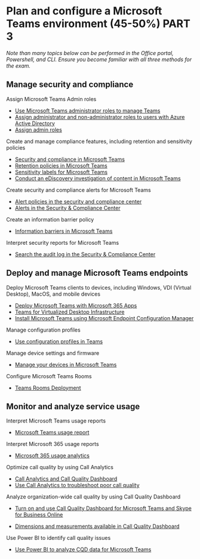# Plan and configure a Microsoft Teams environment (45-50%) PART 3

*Note than many topics below can be performed in the Office portal, Powershell, and CLI.  Ensure you become familiar with all three methods for the exam.*

## Manage security and compliance

Assign Microsoft Teams Admin roles

- [Use Microsoft Teams administrator roles to manage Teams](https://docs.microsoft.com/en-us/MicrosoftTeams/using-admin-roles)
- [Assign administrator and non-administrator roles to users with Azure Active Directory](https://docs.microsoft.com/en-us/azure/active-directory/fundamentals/active-directory-users-assign-role-azure-portal)
- [Assign admin roles](https://docs.microsoft.com/en-us/microsoft-365/admin/add-users/assign-admin-roles?view=o365-worldwide)

Create and manage compliance features, including retention and sensitivity policies

- [Security and compliance in Microsoft Teams](https://docs.microsoft.com/en-us/microsoftteams/security-compliance-overview)
- [Retention policies in Microsoft Teams](https://docs.microsoft.com/en-us/microsoftteams/retention-policies)
- [Sensitivity labels for Microsoft Teams](https://docs.microsoft.com/en-us/microsoftteams/sensitivity-labels)
- [Conduct an eDiscovery investigation of content in Microsoft Teams](https://docs.microsoft.com/en-us/microsoftteams/ediscovery-investigation)

Create security and compliance alerts for Microsoft Teams

- [Alert policies in the security and compliance center](https://docs.microsoft.com/en-us/microsoft-365/compliance/alert-policies?view=o365-worldwide)
- [Alerts in the Security & Compliance Center](https://docs.microsoft.com/en-us/microsoft-365/security/office-365-security/alerts?view=o365-worldwide)

Create an information barrier policy

- [Information barriers in Microsoft Teams](https://docs.microsoft.com/en-us/microsoftteams/information-barriers-in-teams)

Interpret security reports for Microsoft Teams

- [Search the audit log in the Security & Compliance Center](https://docs.microsoft.com/en-us/microsoft-365/compliance/search-the-audit-log-in-security-and-compliance?view=o365-worldwide)

  

## Deploy and manage Microsoft Teams endpoints

Deploy Microsoft Teams clients to devices, including Windows, VDI (Virtual Desktop), MacOS, and mobile devices

- [Deploy Microsoft Teams with Microsoft 365 Apps](https://docs.microsoft.com/en-us/deployoffice/teams-install)
- [Teams for Virtualized Desktop Infrastructure](https://docs.microsoft.com/en-us/microsoftteams/teams-for-vdi)
- [Install Microsoft Teams using Microsoft Endpoint Configuration Manager](https://docs.microsoft.com/en-us/microsoftteams/msi-deployment)

Manage configuration profiles

- [Use configuration profiles in Teams](https://docs.microsoft.com/en-us/microsoftteams/device-management#use-configuration-profiles-in-teams)

Manage device settings and firmware

- [Manage your devices in Microsoft Teams](https://docs.microsoft.com/en-us/microsoftteams/device-management)

Configure Microsoft Teams Rooms

- [Teams Rooms Deployment](https://docs.microsoft.com/en-us/MicrosoftTeams/rooms/rooms-deploy)



## Monitor and analyze service usage

Interpret Microsoft Teams usage reports

- [Microsoft Teams usage report](https://docs.microsoft.com/en-us/microsoftteams/teams-analytics-and-reports/teams-usage-report)

Interpret Microsoft 365 usage reports

- [Microsoft 365 usage analytics](https://docs.microsoft.com/en-us/microsoft-365/admin/usage-analytics/usage-analytics?redirectSourcePath=%252farticle%252fMicrosoft-365-usage-analytics-77ff780d-ab19-4553-adea-09cb65ad0f1f&view=o365-worldwide)

Optimize call quality by using Call Analytics

- [Call Analytics and Call Quality Dashboard](https://docs.microsoft.com/en-us/MicrosoftTeams/difference-between-call-analytics-and-call-quality-dashboard)
- [Use Call Analytics to troubleshoot poor call quality](https://docs.microsoft.com/en-us/MicrosoftTeams/use-call-analytics-to-troubleshoot-poor-call-quality)

Analyze organization-wide call quality by using Call Quality Dashboard

- [Turn on and use Call Quality Dashboard for Microsoft Teams and Skype for Business Online](https://docs.microsoft.com/en-us/MicrosoftTeams/turning-on-and-using-call-quality-dashboard)

- [Dimensions and measurements available in Call Quality Dashboard](https://docs.microsoft.com/en-us/MicrosoftTeams/dimensions-and-measures-available-in-call-quality-dashboard)

Use Power BI to identify call quality issues

- [Use Power BI to analyze CQD data for Microsoft Teams](https://docs.microsoft.com/en-us/MicrosoftTeams/cqd-power-bi-query-templates)